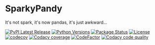 # SparkyPandy

It's not spark, it's now pandas, it's just awkward...

[![PyPI Latest Release](https://img.shields.io/pypi/v/sparkypandy.svg)](https://pypi.org/project/sparkypandy/)
[![Python Versions](https://img.shields.io/pypi/pyversions/sparkypandy)](https://github.com/tpvasconcelos/sparkypandy/)
[![Package Status](https://img.shields.io/pypi/status/sparkypandy.svg)](https://pypi.org/project/sparkypandy/)
[![License](https://img.shields.io/pypi/l/sparkypandy.svg)](https://github.com/tpvasconcelos/sparkypandy/blob/master/LICENSE)
[![codecov](https://codecov.io/gh/tpvasconcelos/sparkypandy/branch/master/graph/badge.svg?token=U1LW7Y01II)](https://codecov.io/gh/tpvasconcelos/sparkypandy)
[![Codacy coverage](https://app.codacy.com/project/badge/Coverage/24e94a244a504de8a345b70f41c34445)](https://www.codacy.com/gh/tpvasconcelos/sparkypandy/dashboard?utm_content=tpvasconcelos/sparkypandy&utm_campaign=Badge_Coverage)
[![CodeFactor](https://www.codefactor.io/repository/github/tpvasconcelos/sparkypandy/badge)](https://www.codefactor.io/repository/github/tpvasconcelos/sparkypandy)
[![Codacy code quality](https://app.codacy.com/project/badge/Grade/24e94a244a504de8a345b70f41c34445)](https://www.codacy.com/gh/tpvasconcelos/sparkypandy/dashboard?utm_source=github.com&amp;utm_medium=referral&amp;utm_content=tpvasconcelos/sparkypandy&amp;utm_campaign=Badge_Grade)
